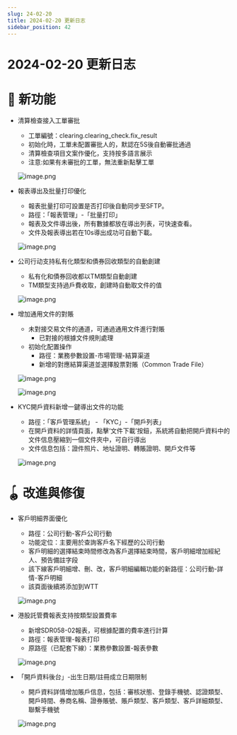 ```yaml
---
slug: 24-02-20
title: 2024-02-20 更新日志
sidebar_position: 42
---
```



# 2024-02-20 更新日志


# 🎉 新功能

- 清算檢查接入工單審批
    - 工單編號：clearing.clearing_check.fix_result
    - 初始化時，工單未配置審批人的，默認在5S後自動審批通過
    - 清算檢查項目文案作優化，支持按多語言展示
    - 注意:如果有未審批的工單，無法重新點擊工單

    ![image.png](/assets/9887329eede6734dd12cb77edf01492e.png)

- 報表導出及批量打印優化
    - 報表批量打印可設置是否打印後自動同步至SFTP。
    - 路徑：「報表管理」-「批量打印」
    - 報表及文件導出後，所有數據都放在導出列表，可快速查看。
    - 文件及報表導出若在10s導出成功可自動下載。

    ![image.png](/assets/37980ce5fb4fddac32be33c38d692e22.png)

- 公司行动支持私有化類型和債券回收類型的自動創建
    - 私有化和債券回收都以TM類型自動創建
    - TM類型支持過戶費收取，創建時自動取文件的值

    ![image.png](/assets/26ef87aa66585754c1ecb4fe9e28f3b0.png)

- 增加通用文件的對賬
    - 未對接交易文件的通道，可通過通用文件進行對賬
        - 已對接的根據文件規則處理
    - 初始化配置操作
        - 路徑：業務參數設置-市場管理-結算渠道
        - 新增的對應結算渠道並選擇股票對賬（Common Trade File）

    ![image.png](/assets/adafe8300ccf03a75a9a8e5c143ee389.png)


    ![image.png](/assets/2b439d789a3e80bd4efd8f0c7b6c5fce.png)

- KYC開戶資料新增一鍵導出文件的功能
    - 路徑：「客戶管理系統」 - 「KYC」-「開戶列表」
    - 在開戶資料的詳情頁面，點擊‘文件下載’按鈕，系統將自動把開戶資料中的文件信息壓縮到一個文件夾中，可自行導出
    - 文件信息包括：證件照片、地址證明、轉賬證明、開戶文件等

    ![image.png](/assets/0f2a67227a8d6dc4f8a1c73526b360b5.png)


# 🪀 改進與修復

- 客戶明細界面優化
    - 路徑：公司行動-客戶公司行動
    - 功能定位：主要用於查詢客戶名下經歷的公司行動
    - 客戶明細的選擇結束時間修改為客戶選擇結束時間，客戶明細增加經紀人、預告備註字段
    - 該下線客戶明細增、刪、改，客戶明細編輯功能的新路徑：公司行動-詳情-客戶明細
    - 該頁面後續將添加到WTT

    ![image.png](/assets/5f2fb4b94ed8aaff6c569e96b4727507.png)

- 港股託管費報表支持按類型設置費率
    - 新增SDR058-02報表，可根據配置的費率進行計算
    - 路徑：報表管理-報表打印
    - 原路徑（已配套下線）：業務參數設置-報表參數

    ![image.png](/assets/7e3762cff25b29efa2c1608daf4de6c6.png)

- 「開戶資料後台」-出生日期/註冊成立日期限制
    - 開戶資料詳情增加賬戶信息，包括：審核狀態、登錄手機號、認證類型、開戶時間、券商名稱、證券賬號、賬戶類型、客戶類型、客戶詳細類型、聯繫手機號

    ![image.png](/assets/6194680343abde34e6ab440662583d93.png)

